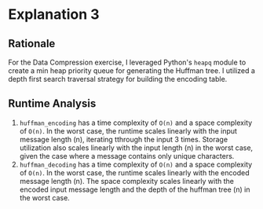 # Explanation 3

## Rationale
For the Data Compression exercise, I leveraged Python's `heapq` module to create a min heap priority queue for generating the Huffman tree. I utilized a depth first search traversal strategy for building the encoding table.

## Runtime Analysis
1. `huffman_encoding` has a time complexity of `O(n)` and a space complexity of `O(n)`. In the worst case, the runtime scales linearly with the input message length (n), iterating tthrough the input 3 times. Storage utilization also scales linearly with the input length (n) in the worst case, given the case where a message contains only unique characters.
2. `huffman_decoding` has a time complexity of `O(n)` and a space complexity of `O(n)`. In the worst case, the runtime scales linearly with the encoded message length (n). The space complexity scales linearly with the encoded input message length and the depth of the huffman tree (n) in the worst case.